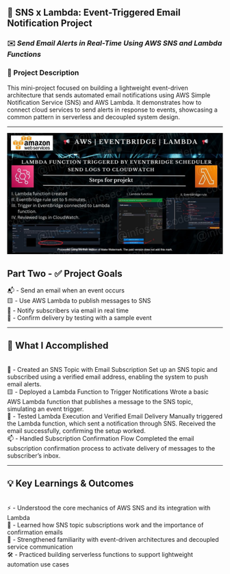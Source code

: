 ## 📢 SNS x Lambda: Event-Triggered Email Notification Project 

### ✉️ *Send Email Alerts in Real-Time Using AWS SNS and Lambda Functions*

### 📌 Project Description
This mini-project focused on building a lightweight event-driven architecture that sends automated email notifications using AWS Simple Notification Service (SNS) and AWS Lambda. It demonstrates how to connect cloud services to send alerts in response to events, showcasing a common pattern in serverless and decoupled system design.

---

![Alt Text](EventBridge_Lambda_lc_WATERMARKED.jpg)


## Part Two - ✅ Project Goals

📬 - Send an email when an event occurs
<br>🟨 - Use AWS Lambda to publish messages to SNS
<br>🔔 - Notify subscribers via email in real time
<br>🔧 - Confirm delivery by testing with a sample event

---

## 🔧 What I Accomplished

<br>🧵 - Created an SNS Topic with Email Subscription
Set up an SNS topic and subscribed using a verified email address, enabling the system to push email alerts.
<br>🟨 - Deployed a Lambda Function to Trigger Notifications
Wrote a basic AWS Lambda function that publishes a message to the SNS topic, simulating an event trigger.
<br>🧪 - Tested Lambda Execution and Verified Email Delivery
Manually triggered the Lambda function, which sent a notification through SNS. Received the email successfully, confirming the setup worked.
<br>📫 - Handled Subscription Confirmation Flow
Completed the email subscription confirmation process to activate delivery of messages to the subscriber’s inbox.

---

## 💡 Key Learnings & Outcomes

<br>⚡ - Understood the core mechanics of AWS SNS and its integration with Lambda
<br>📨 - Learned how SNS topic subscriptions work and the importance of confirmation emails
<br>🔗 - Strengthened familiarity with event-driven architectures and decoupled service communication
<br>🛠️ - Practiced building serverless functions to support lightweight automation use cases


